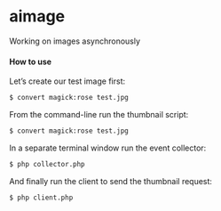 aimage
======

Working on images asynchronously


#### How to use

Let’s create our test image first:

``` sh
$ convert magick:rose test.jpg
```

From the command-line run the thumbnail script:
``` sh
$ convert magick:rose test.jpg
```

In a separate terminal window run the event collector:
``` sh
$ php collector.php 
```

And finally run the client to send the thumbnail request:
``` sh
$ php client.php 
```
